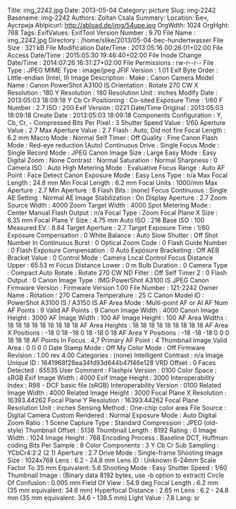 Title: img_2242.jpg
Date: 2013-05-04
Category: picture
Slug: img-2242
Basename: img-2242
Authors: Zoltan Csala
Summary:
Location: Беч, Аустрија
Ablpicurl: http://abload.de/img/54upe.jpg
OrgWdth: 1024
OrgHght: 768
Tags:
ExifValues: ExifTool Version Number : 9.70
            File Name : img_2242.jpg
            Directory : /home/slike/2013/05-04-bec-hundertwasser
            File Size : 321 kB
            File Modification Date/Time : 2013:05:16 00:26:01+02:00
            File Access Date/Time : 2015:05:30 19:46:40+02:00
            File Inode Change Date/Time : 2014:07:26 16:31:27+02:00
            File Permissions : rw-r--r--
            File Type : JPEG
            MIME Type : image/jpeg
            JFIF Version : 1.01
            Exif Byte Order : Little-endian (Intel, II)
            Image Description :
            Make : Canon
            Camera Model Name : Canon PowerShot A3100 IS
            Orientation : Rotate 270 CW
            X Resolution : 180
            Y Resolution : 180
            Resolution Unit : inches
            Modify Date : 2013:05:03 18:09:18
            Y Cb Cr Positioning : Co-sited
            Exposure Time : 1/60
            F Number : 2.7
            ISO : 200
            Exif Version : 0221
            Date/Time Original : 2013:05:03 18:09:18
            Create Date : 2013:05:03 18:09:18
            Components Configuration : Y, Cb, Cr, -
            Compressed Bits Per Pixel : 3
            Shutter Speed Value : 1/60
            Aperture Value : 2.7
            Max Aperture Value : 2.7
            Flash : Auto, Did not fire
            Focal Length : 6.2 mm
            Macro Mode : Normal
            Self Timer : Off
            Quality : Fine
            Canon Flash Mode : Red-eye reduction (Auto)
            Continuous Drive : Single
            Focus Mode : Single
            Record Mode : JPEG
            Canon Image Size : Large
            Easy Mode : Easy
            Digital Zoom : None
            Contrast : Normal
            Saturation : Normal
            Sharpness : 0
            Camera ISO : Auto High
            Metering Mode : Evaluative
            Focus Range : Auto
            AF Point : Face Detect
            Canon Exposure Mode : Easy
            Lens Type : n/a
            Max Focal Length : 24.8 mm
            Min Focal Length : 6.2 mm
            Focal Units : 1000/mm
            Max Aperture : 2.7
            Min Aperture : 8
            Flash Bits : (none)
            Focus Continuous : Single
            AE Setting : Normal AE
            Image Stabilization : On
            Display Aperture : 2.7
            Zoom Source Width : 4000
            Zoom Target Width : 4000
            Spot Metering Mode : Center
            Manual Flash Output : n/a
            Focal Type : Zoom
            Focal Plane X Size : 6.35 mm
            Focal Plane Y Size : 4.75 mm
            Auto ISO : 218
            Base ISO : 100
            Measured EV : 8.84
            Target Aperture : 2.7
            Target Exposure Time : 1/60
            Exposure Compensation : 0
            White Balance : Auto
            Slow Shutter : Off
            Shot Number In Continuous Burst : 0
            Optical Zoom Code : 0
            Flash Guide Number : 0
            Flash Exposure Compensation : 0
            Auto Exposure Bracketing : Off
            AEB Bracket Value : 0
            Control Mode : Camera Local Control
            Focus Distance Upper : 65.53 m
            Focus Distance Lower : 0 m
            Bulb Duration : 0
            Camera Type : Compact
            Auto Rotate : Rotate 270 CW
            ND Filter : Off
            Self Timer 2 : 0
            Flash Output : 0
            Canon Image Type : IMG:PowerShot A3100 IS JPEG
            Canon Firmware Version : Firmware Version 1.00
            File Number : 121-2242
            Owner Name :
            Rotation : 270
            Camera Temperature : 25 C
            Canon Model ID : PowerShot A3100 IS / A3150 IS
            AF Area Mode : Multi-point AF or AI AF
            Num AF Points : 9
            Valid AF Points : 9
            Canon Image Width : 4000
            Canon Image Height : 3000
            AF Image Width : 100
            AF Image Height : 100
            AF Area Widths : 18 18 18 18 18 18 18 18 18
            AF Area Heights : 18 18 18 18 18 18 18 18 18
            AF Area X Positions : -18 0 18 -18 0 18 -18 0 18
            AF Area Y Positions : -18 -18 -18 0 0 0 18 18 18
            AF Points In Focus : 4,7
            Primary AF Point : 4
            Thumbnail Image Valid Area : 0 0 0 0
            Date Stamp Mode : Off
            My Color Mode : Off
            Firmware Revision : 1.00 rev 4.00
            Categories : (none)
            Intelligent Contrast : n/a
            Image Unique ID : 1641968f28ea34fd93d644b47f46e128
            VRD Offset : 0
            Faces Detected : 65535
            User Comment :
            Flashpix Version : 0100
            Color Space : sRGB
            Exif Image Width : 4000
            Exif Image Height : 3000
            Interoperability Index : R98 - DCF basic file (sRGB)
            Interoperability Version : 0100
            Related Image Width : 4000
            Related Image Height : 3000
            Focal Plane X Resolution : 16393.44262
            Focal Plane Y Resolution : 16393.44262
            Focal Plane Resolution Unit : inches
            Sensing Method : One-chip color area
            File Source : Digital Camera
            Custom Rendered : Normal
            Exposure Mode : Auto
            Digital Zoom Ratio : 1
            Scene Capture Type : Standard
            Compression : JPEG (old-style)
            Thumbnail Offset : 5138
            Thumbnail Length : 8192
            Rating : 0
            Image Width : 1024
            Image Height : 768
            Encoding Process : Baseline DCT, Huffman coding
            Bits Per Sample : 8
            Color Components : 3
            Y Cb Cr Sub Sampling : YCbCr4:2:2 (2 1)
            Aperture : 2.7
            Drive Mode : Single-frame Shooting
            Image Size : 1024x768
            Lens : 6.2 - 24.8 mm
            Lens ID : Unknown 6-24mm
            Scale Factor To 35 mm Equivalent: 5.6
            Shooting Mode : Easy
            Shutter Speed : 1/60
            Thumbnail Image : (Binary data 8192 bytes, use -b option to extract)
            Circle Of Confusion : 0.005 mm
            Field Of View : 54.9 deg
            Focal Length : 6.2 mm (35 mm equivalent: 34.6 mm)
            Hyperfocal Distance : 2.65 m
            Lens : 6.2 - 24.8 mm (35 mm equivalent: 34.6 - 138.5 mm)
            Light Value : 7.8
Lang: sr

